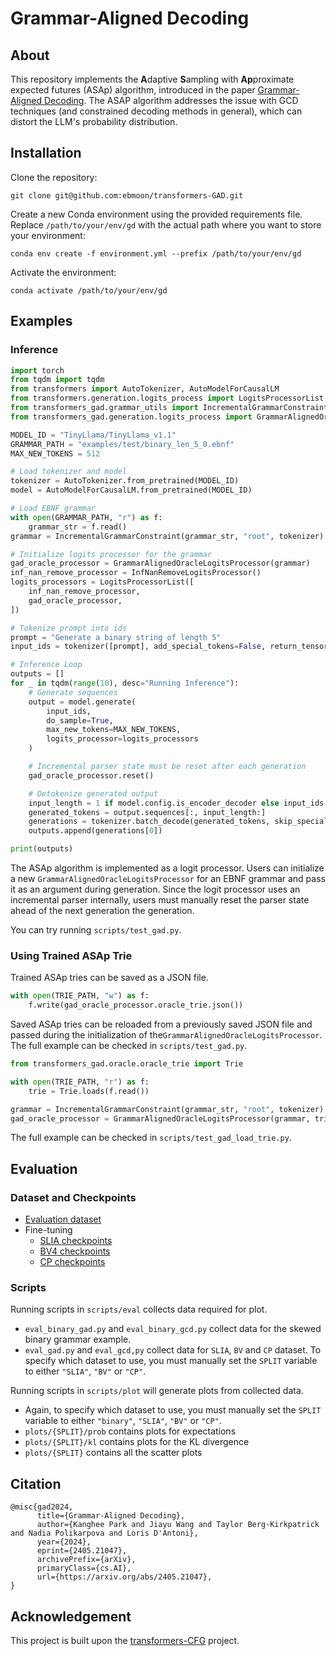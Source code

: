 # Grammar-Aligned Decoding

## About

This repository implements the **A**daptive **S**ampling with **Ap**proximate expected futures (ASAp) algorithm, introduced in the paper [Grammar-Aligned Decoding](https://arxiv.org/abs/2405.21047). The ASAP algorithm addresses the issue with GCD techniques (and constrained decoding methods in general), which can distort the LLM's probability distribution. 

## Installation

Clone the repository:
```
git clone git@github.com:ebmoon/transformers-GAD.git
```
Create a new Conda environment using the provided requirements file. Replace `/path/to/your/env/gd` with the actual path where you want to store your environment:
```
conda env create -f environment.yml --prefix /path/to/your/env/gd
```

Activate the environment:
```
conda activate /path/to/your/env/gd
```

## Examples

### Inference

```python
import torch
from tqdm import tqdm
from transformers import AutoTokenizer, AutoModelForCausalLM
from transformers.generation.logits_process import LogitsProcessorList, InfNanRemoveLogitsProcessor
from transformers_gad.grammar_utils import IncrementalGrammarConstraint
from transformers_gad.generation.logits_process import GrammarAlignedOracleLogitsProcessor

MODEL_ID = "TinyLlama/TinyLlama_v1.1"
GRAMMAR_PATH = "examples/test/binary_len_5_0.ebnf"
MAX_NEW_TOKENS = 512

# Load tokenizer and model
tokenizer = AutoTokenizer.from_pretrained(MODEL_ID)
model = AutoModelForCausalLM.from_pretrained(MODEL_ID)

# Load EBNF grammar
with open(GRAMMAR_PATH, "r") as f:
    grammar_str = f.read()
grammar = IncrementalGrammarConstraint(grammar_str, "root", tokenizer)

# Initialize logits processor for the grammar
gad_oracle_processor = GrammarAlignedOracleLogitsProcessor(grammar)
inf_nan_remove_processor = InfNanRemoveLogitsProcessor()
logits_processors = LogitsProcessorList([
    inf_nan_remove_processor,
    gad_oracle_processor,
])

# Tokenize prompt into ids
prompt = "Generate a binary string of length 5"
input_ids = tokenizer([prompt], add_special_tokens=False, return_tensors="pt")["input_ids"]

# Inference Loop
outputs = []
for _ in tqdm(range(10), desc="Running Inference"):
    # Generate sequences
    output = model.generate(
        input_ids,
        do_sample=True,
        max_new_tokens=MAX_NEW_TOKENS,
        logits_processor=logits_processors
    )

    # Incremental parser state must be reset after each generation
    gad_oracle_processor.reset()

    # Detokenize generated output
    input_length = 1 if model.config.is_encoder_decoder else input_ids.shape[1]
    generated_tokens = output.sequences[:, input_length:]
    generations = tokenizer.batch_decode(generated_tokens, skip_special_tokens=True)
    outputs.append(generations[0])

print(outputs)
```

The ASAp algorithm is implemented as a logit processor. Users can initialize a new `GrammarAlignedOracleLogitsProcessor` for an EBNF grammar and pass it as an argument during generation. Since the logit processor uses an incremental parser internally, users must manually reset the parser state ahead of the next generation the generation.

You can try running `scripts/test_gad.py`. 

### Using Trained ASAp Trie

Trained ASAp tries can be saved as a JSON file.

```python
with open(TRIE_PATH, "w") as f:
    f.write(gad_oracle_processor.oracle_trie.json())
```

Saved ASAp tries can be reloaded from a previously saved JSON file and passed during the initialization of the`GrammarAlignedOracleLogitsProcessor`. The full example can be checked in `scripts/test_gad.py`.

```python
from transformers_gad.oracle.oracle_trie import Trie

with open(TRIE_PATH, "r") as f:
    trie = Trie.loads(f.read())

grammar = IncrementalGrammarConstraint(grammar_str, "root", tokenizer)
gad_oracle_processor = GrammarAlignedOracleLogitsProcessor(grammar, trie)
```

The full example can be checked in `scripts/test_gad_load_trie.py`.

## Evaluation


### Dataset and Checkpoints

* [Evaluation dataset](https://huggingface.co/datasets/ebmoon/GAD-dataset)
* Fine-tuning
    * [SLIA checkpoints](https://huggingface.co/MilaWang/Mistral-7B-Instruct-v0.2-gad-slianogram3-merged)
    * [BV4 checkpoints](https://huggingface.co/MilaWang/Mistral-7B-Instruct-v0.2-gad-bv4nogram3-merged)
    * [CP checkpoints](https://huggingface.co/MilaWang/Mistral-7B-Instruct-v0.2-gad-cp8-merged)

### Scripts

Running scripts in `scripts/eval` collects data required for plot. 

* `eval_binary_gad.py` and `eval_binary_gcd.py` collect data for the skewed binary grammar example.
* `eval_gad.py` and `eval_gcd,py` collect data for `SLIA`, `BV` and `CP` dataset. To specify which dataset to use, you must manually set the `SPLIT` variable to either `"SLIA"`, `"BV"` or `"CP"`.


Running scripts in `scripts/plot` will generate plots from collected data.

* Again, to specify which dataset to use, you must manually set the `SPLIT` variable to either `"binary"`, `"SLIA"`, `"BV"` or `"CP"`.
* `plots/{SPLIT}/prob` contains plots for expectations
* `plots/{SPLIT}/kl` contains plots for the KL divergence
* `plots/{SPLIT}` contains all the scatter plots

## Citation

```
@misc{gad2024,
      title={Grammar-Aligned Decoding}, 
      author={Kanghee Park and Jiayu Wang and Taylor Berg-Kirkpatrick and Nadia Polikarpova and Loris D'Antoni},
      year={2024},
      eprint={2405.21047},
      archivePrefix={arXiv},
      primaryClass={cs.AI},
      url={https://arxiv.org/abs/2405.21047}, 
}
```

## Acknowledgement

This project is built upon the [transformers-CFG](https://github.com/epfl-dlab/transformers-CFG) project.
